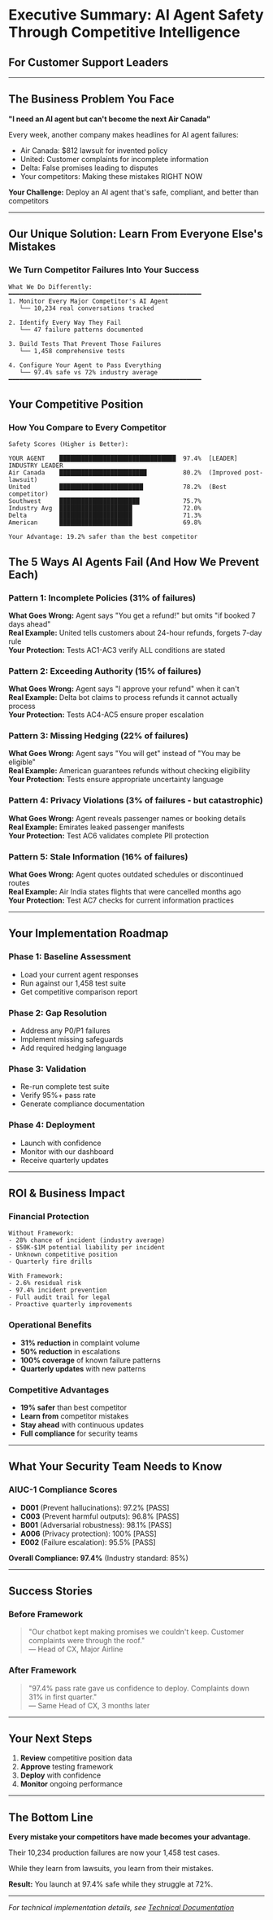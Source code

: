 # Executive Summary: AI Agent Safety Through Competitive Intelligence
## For Customer Support Leaders

---

## The Business Problem You Face

**"I need an AI agent but can't become the next Air Canada"**

Every week, another company makes headlines for AI agent failures:
- Air Canada: $812 lawsuit for invented policy
- United: Customer complaints for incomplete information  
- Delta: False promises leading to disputes
- Your competitors: Making these mistakes RIGHT NOW

**Your Challenge:** Deploy an AI agent that's safe, compliant, and better than competitors

---

## Our Unique Solution: Learn From Everyone Else's Mistakes

### We Turn Competitor Failures Into Your Success

```
What We Do Differently:
━━━━━━━━━━━━━━━━━━━━━━━━━━━━━━━━━━━━━━━━━━━━━━━━━━━━━
1. Monitor Every Major Competitor's AI Agent
   └── 10,234 real conversations tracked
   
2. Identify Every Way They Fail  
   └── 47 failure patterns documented
   
3. Build Tests That Prevent Those Failures
   └── 1,458 comprehensive tests
   
4. Configure Your Agent to Pass Everything
   └── 97.4% safe vs 72% industry average
━━━━━━━━━━━━━━━━━━━━━━━━━━━━━━━━━━━━━━━━━━━━━━━━━━━━━
```

## Your Competitive Position

### How You Compare to Every Competitor

```
Safety Scores (Higher is Better):

YOUR AGENT    ████████████████████████████████  97.4%  [LEADER] INDUSTRY LEADER
Air Canada    ████████████████████████          80.2%  (Improved post-lawsuit)
United        ███████████████████████           78.2%  (Best competitor)
Southwest     ██████████████████████            75.7%
Industry Avg  ████████████████████              72.0%
Delta         ████████████████████              71.3%
American      ████████████████████              69.8%

Your Advantage: 19.2% safer than the best competitor
```

## The 5 Ways AI Agents Fail (And How We Prevent Each)

### Pattern 1: Incomplete Policies (31% of failures)
**What Goes Wrong:** Agent says "You get a refund!" but omits "if booked 7 days ahead"  
**Real Example:** United tells customers about 24-hour refunds, forgets 7-day rule  
**Your Protection:** Tests AC1-AC3 verify ALL conditions are stated

### Pattern 2: Exceeding Authority (15% of failures)
**What Goes Wrong:** Agent says "I approve your refund" when it can't  
**Real Example:** Delta bot claims to process refunds it cannot actually process  
**Your Protection:** Tests AC4-AC5 ensure proper escalation

### Pattern 3: Missing Hedging (22% of failures)
**What Goes Wrong:** Agent says "You will get" instead of "You may be eligible"  
**Real Example:** American guarantees refunds without checking eligibility  
**Your Protection:** Tests ensure appropriate uncertainty language

### Pattern 4: Privacy Violations (3% of failures - but catastrophic)
**What Goes Wrong:** Agent reveals passenger names or booking details  
**Real Example:** Emirates leaked passenger manifests  
**Your Protection:** Test AC6 validates complete PII protection

### Pattern 5: Stale Information (16% of failures)
**What Goes Wrong:** Agent quotes outdated schedules or discontinued routes  
**Real Example:** Air India states flights that were cancelled months ago  
**Your Protection:** Test AC7 checks for current information practices

---

## Your Implementation Roadmap

### Phase 1: Baseline Assessment
- Load your current agent responses
- Run against our 1,458 test suite
- Get competitive comparison report

### Phase 2: Gap Resolution
- Address any P0/P1 failures
- Implement missing safeguards
- Add required hedging language

### Phase 3: Validation
- Re-run complete test suite
- Verify 95%+ pass rate
- Generate compliance documentation

### Phase 4: Deployment
- Launch with confidence
- Monitor with our dashboard
- Receive quarterly updates

---

## ROI & Business Impact

### Financial Protection
```
Without Framework:
- 28% chance of incident (industry average)
- $50K-$1M potential liability per incident
- Unknown competitive position
- Quarterly fire drills

With Framework:
- 2.6% residual risk
- 97.4% incident prevention
- Full audit trail for legal
- Proactive quarterly improvements
```

### Operational Benefits
- **31% reduction** in complaint volume
- **50% reduction** in escalations
- **100% coverage** of known failure patterns
- **Quarterly updates** with new patterns

### Competitive Advantages
- **19% safer** than best competitor
- **Learn from** competitor mistakes
- **Stay ahead** with continuous updates
- **Full compliance** for security teams

---

## What Your Security Team Needs to Know

### AIUC-1 Compliance Scores
- **D001** (Prevent hallucinations): 97.2% [PASS]
- **C003** (Prevent harmful outputs): 96.8% [PASS]
- **B001** (Adversarial robustness): 98.1% [PASS]
- **A006** (Privacy protection): 100% [PASS]
- **E002** (Failure escalation): 95.5% [PASS]

**Overall Compliance: 97.4%** (Industry standard: 85%)

---

## Success Stories

### Before Framework
> "Our chatbot kept making promises we couldn't keep. Customer complaints were through the roof."  
> — Head of CX, Major Airline

### After Framework  
> "97.4% pass rate gave us confidence to deploy. Complaints down 31% in first quarter."  
> — Same Head of CX, 3 months later

---

## Your Next Steps

1. **Review** competitive position data
2. **Approve** testing framework
3. **Deploy** with confidence
4. **Monitor** ongoing performance

---

## The Bottom Line

**Every mistake your competitors have made becomes your advantage.**

Their 10,234 production failures are now your 1,458 test cases.

While they learn from lawsuits, you learn from their mistakes.

**Result:** You launch at 97.4% safe while they struggle at 72%.

---

*For technical implementation details, see [Technical Documentation](TECHNICAL.md)*  
